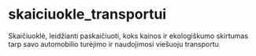 # skaiciuokle_transportui

Skaičiuoklė, leidžianti paskaičiuoti, koks kainos ir ekologiškumo skirtumas tarp savo automobilio turėjimo ir naudojimosi viešuoju transportu
